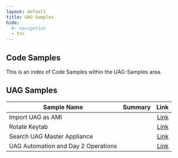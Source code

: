 ```yaml
---
layout: default
title: UAG Samples
hide:
  #- navigation
  - toc
---
```


## Code Samples

This is an index of Code Samples within the UAG-Samples area.

## UAG Samples

| Sample Name | Summary | Link |
| --- | --- | ---:|
| Import UAG as AMI |  | [Link](.%2FUAG-Samples%2FImport%20UAG%20as%20AMI%2F) |
| Rotate Keytab |  | [Link](.%2FUAG-Samples%2FRotate%20Keytab%2F) |
| Search UAG Master Appliance |  | [Link](.%2FUAG-Samples%2FSearch%20UAG%20Master%20Appliance%2F) |
| UAG Automation and Day 2 Operations |  | [Link](.%2FUAG-Samples%2FUAG%20Automation%20and%20Day%202%20Operations%2F) |
